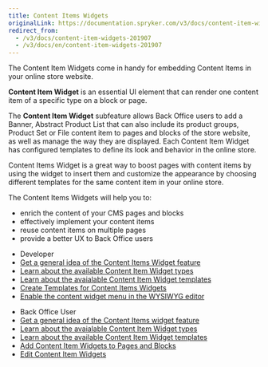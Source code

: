 ```yaml
---
title: Content Items Widgets
originalLink: https://documentation.spryker.com/v3/docs/content-item-widgets-201907
redirect_from:
  - /v3/docs/content-item-widgets-201907
  - /v3/docs/en/content-item-widgets-201907
---
```


The Content Item Widgets come in handy for embedding Content Items in your online store website.

**Content Item Widget** is an essential UI element that can render one content item of a specific type on a block or page. 

The **Content Item Widget** subfeature allows Back Office users to add a Banner, Abstract Product List that can also include its product groups, Product Set or File content item to pages and blocks of the store website, as well as manage the way they are displayed. Each Content Item Widget has configured templates to define its look and behavior in the online store. 

Content Items Widget is a great way to boost pages with content items by using the widget to insert them and customize the appearance by choosing different templates for the same content item in your online store. 

The Content Items Widgets will help you to:

* enrich the content of your CMS pages and blocks
* effectively implement your content items
* reuse content items on multiple pages
* provide a better UX to Back Office users

<div class="mr-container">
    <div class="mr-list-container">
        <!-- col1 -->
        <div class="mr-col">
            <ul class="mr-list mr-list-green">
                <li class="mr-title">Developer</li>
<li><a href="https://documentation.spryker.com/v4/docs/content-item-widgets" class="mr-link">Get a general idea of the Content Items Widget feature</a></li>
 <li><a href="https://documentation.spryker.com/v3/docs/content-item-widgets-types-reference-information" class="mr-link">Learn about the available Content Item Widget types</a></li>
   <li><a href="https://documentation.spryker.com/v3/docs/content-item-widgets-templates-reference-information" class="mr-link">Learn about the avaialable Content Item Widget templates</a></li>
<li><a href="https://documentation.spryker.com/v3/docs/ht-create-cms-templates#adding-a-template-for-a-content-item-widget" class="mr-link">Create Templates for Content Items Widgets</a></li>
  <li><a href="https://documentation.spryker.com/v3/docs/ht-enable-cms-content-widgets-button-201907" class="mr-link">Enable the content widget menu in the WYSIWYG editor</a></li>
</ul>
        </div>
        <!-- col2 -->
        <div class="mr-col">
            <ul class="mr-list mr-list-blue">
                <li class="mr-title"> Back Office User</li>
<li><a href="https://documentation.spryker.com/v4/docs/content-item-widgets" class="mr-link">Get a general idea of the Content Items widget feature</a></li>
 <li><a href="https://documentation.spryker.com/v3/docs/content-item-widgets-types-reference-information" class="mr-link">Learn about the avaialable Content Item Widget types</a></li>
   <li><a href="https://documentation.spryker.com/v3/docs/content-item-widgets-templates-reference-information" class="mr-link">Learn about the available Content Item Widget templates</a></li>
<li><a href="https://documentation.spryker.com/v4/docs/adding-content-item-widgets-to-pages-and-blocks" class="mr-link">Add Content Item Widgets to Pages and Blocks</a></li>
 <li><a href="https://documentation.spryker.com/v4/docs/editing-content-item-widgets" class="mr-link">Edit Content Item Widgets</a></li>
